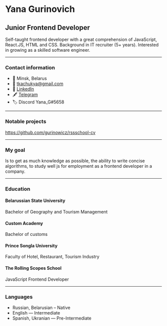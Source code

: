 # Yana Gurinovich

## Junior Frontend Developer
Self-taught frontend developer with a great comprehension of JavaScript, React.JS, HTML and CSS. Background in IT recruiter (5+ years). Interested in growing as a skilled software engineer.
***
### Contact information
* 📍 Minsk, Belarus
* 📧 tkachukya@gmail.com
* 💼 [LinkedIn](https://www.linkedin.com/in/yana-gurinovich-170a27101/ "LinkedIn")
* 🖋️ [Telegram](https://t.me/yana_gurinovich/ "Telegram")
* 🏷️ Discord Yana_G#5658
 ***
### Notable projects 
https://github.com/gurinowicz/rssschool-cv
***
### My goal 
Is to get as much knowledge as possible, the ability to write concise algorithms, to study well js for employment as a frontend developer in a company. 

***
### Education
#### Belarussian State University 
Bachelor of Geography and Tourism Management
#### Custom Academy 
Bachelor of customs
#### Prince Songla University
Faculty of Hotel, Restaurant, Tourism Industry
#### The Rolling Scopes School
JavaScript Frontend Developer
***
### Languages
+ Russian, Belarusian – Native
+ English — Intermediate
+ Spanish, Ukranian — Pre-Intermediate